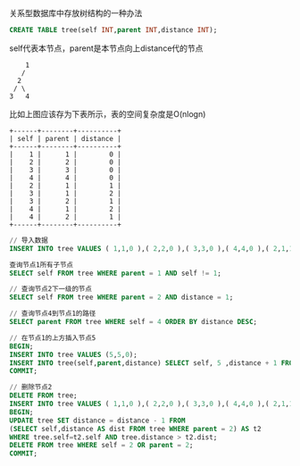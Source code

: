 关系型数据库中存放树结构的一种办法

        
```sql
CREATE TABLE tree(self INT,parent INT,distance INT);
```
self代表本节点，parent是本节点向上distance代的节点

        1           
       / 
      2   
     / \   
    3   4  

比如上图应该存为下表所示，表的空间复杂度是O(nlogn)

    +------+--------+----------+
    | self | parent | distance |
    +------+--------+----------+
    |    1 |      1 |        0 |
    |    2 |      2 |        0 |
    |    3 |      3 |        0 |
    |    4 |      4 |        0 |
    |    2 |      1 |        1 |
    |    3 |      1 |        2 |
    |    3 |      2 |        1 |
    |    4 |      1 |        2 |
    |    4 |      2 |        1 |
    +------+--------+----------+

```sql
// 导入数据
INSERT INTO tree VALUES ( 1,1,0 ),( 2,2,0 ),( 3,3,0 ),( 4,4,0 ),( 2,1,1 ),( 3,1,2 ),( 3,2,1 ),( 4,1,2 ),( 4,2,1 );

查询节点1所有子节点
SELECT self FROM tree WHERE parent = 1 AND self != 1;

// 查询节点2下一级的节点
SELECT self FROM tree WHERE parent = 2 AND distance = 1;

// 查询节点4到节点1的路径
SELECT parent FROM tree WHERE self = 4 ORDER BY distance DESC;

// 在节点1的上方插入节点5
BEGIN;
INSERT INTO tree VALUES (5,5,0);
INSERT INTO tree(self,parent,distance) SELECT self, 5 ,distance + 1 FROM tree WHERE parent = 1;
COMMIT;

// 删除节点2
DELETE FROM tree;
INSERT INTO tree VALUES ( 1,1,0 ),( 2,2,0 ),( 3,3,0 ),( 4,4,0 ),( 2,1,1 ),( 3,1,2 ),( 3,2,1 ),( 4,1,2 ),( 4,2,1 );
BEGIN;
UPDATE tree SET distance = distance - 1 FROM
(SELECT self,distance AS dist FROM tree WHERE parent = 2) AS t2 
WHERE tree.self=t2.self AND tree.distance > t2.dist;
DELETE FROM tree WHERE self = 2 OR parent = 2;
COMMIT;
```
